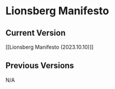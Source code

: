 # Lionsberg Manifesto

## Current Version 

[[Lionsberg Manifesto (2023.10.10)]] 

## Previous Versions

N/A

